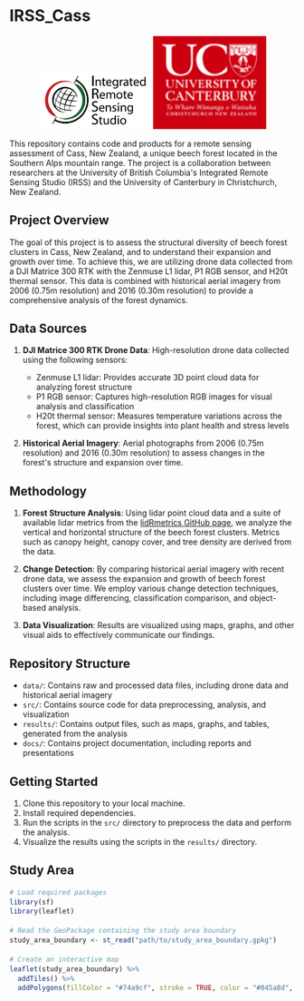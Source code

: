 # IRSS_Cass

<p align="center">
  <img src="docs/irss_logo.png" alt="UBC - Integrated Remote Sensing Studio" width="200"/>
  <img src="docs/uc_logo.png" alt="University of Canterbury" width="200"/>
</p>

This repository contains code and products for a remote sensing assessment of Cass, New Zealand, a unique beech forest located in the Southern Alps mountain range. The project is a collaboration between researchers at the University of British Columbia's Integrated Remote Sensing Studio (IRSS) and the University of Canterbury in Christchurch, New Zealand.

## Project Overview

The goal of this project is to assess the structural diversity of beech forest clusters in Cass, New Zealand, and to understand their expansion and growth over time. To achieve this, we are utilizing drone data collected from a DJI Matrice 300 RTK with the Zenmuse L1 lidar, P1 RGB sensor, and H20t thermal sensor. This data is combined with historical aerial imagery from 2006 (0.75m resolution) and 2016 (0.30m resolution) to provide a comprehensive analysis of the forest dynamics.

## Data Sources

1. **DJI Matrice 300 RTK Drone Data**: High-resolution drone data collected using the following sensors:
    - Zenmuse L1 lidar: Provides accurate 3D point cloud data for analyzing forest structure
    - P1 RGB sensor: Captures high-resolution RGB images for visual analysis and classification
    - H20t thermal sensor: Measures temperature variations across the forest, which can provide insights into plant health and stress levels

2. **Historical Aerial Imagery**: Aerial photographs from 2006 (0.75m resolution) and 2016 (0.30m resolution) to assess changes in the forest's structure and expansion over time.

## Methodology

1. **Forest Structure Analysis**: Using lidar point cloud data and a suite of available lidar metrics from the [lidRmetrics GitHub page](https://github.com/ptompalski/lidRmetrics), we analyze the vertical and horizontal structure of the beech forest clusters. Metrics such as canopy height, canopy cover, and tree density are derived from the data.

2. **Change Detection**: By comparing historical aerial imagery with recent drone data, we assess the expansion and growth of beech forest clusters over time. We employ various change detection techniques, including image differencing, classification comparison, and object-based analysis.

3. **Data Visualization**: Results are visualized using maps, graphs, and other visual aids to effectively communicate our findings.

## Repository Structure

- `data/`: Contains raw and processed data files, including drone data and historical aerial imagery
- `src/`: Contains source code for data preprocessing, analysis, and visualization
- `results/`: Contains output files, such as maps, graphs, and tables, generated from the analysis
- `docs/`: Contains project documentation, including reports and presentations

## Getting Started

1. Clone this repository to your local machine.
2. Install required dependencies.
3. Run the scripts in the `src/` directory to preprocess the data and perform the analysis.
4. Visualize the results using the scripts in the `results/` directory.

## Study Area
```R
# Load required packages
library(sf)
library(leaflet)

# Read the GeoPackage containing the study area boundary
study_area_boundary <- st_read("path/to/study_area_boundary.gpkg")

# Create an interactive map
leaflet(study_area_boundary) %>%
  addTiles() %>%
  addPolygons(fillColor = "#74a9cf", stroke = TRUE, color = "#045a8d", weight = 2, opacity = 1, fillOpacity = 0.5)

```
